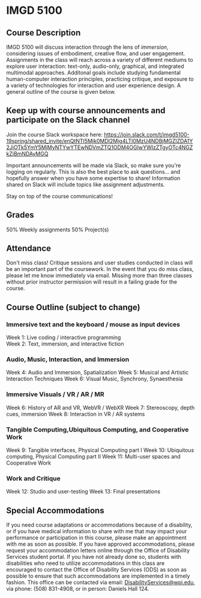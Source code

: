 # IMGD 5100

## Course Description
IMGD 5100 will discuss interaction through the lens of *immersion*, considering issues of embodiment, creative flow, and user engagement. Assignments in the class will reach across a variety of different mediums to explore user interaction: text-only, audio-only, graphical, and integrated multimodal approaches. Additonal goals include studying fundamental human-computer interaction principles, practicing critique, and exposure to a variety of technologies for interaction and user experience design. A general outline of the course is given below.

## Keep up with course announcements and participate on the Slack channel
Join the course Slack workspace here: https://join.slack.com/t/imgd5100-19spring/shared_invite/enQtNTI5Mjk0MDI2Mjg4LTI0MzU4NDBjMGZlZDA1Y2JiOTk5YmY5MjMyNTYwYTEwNDVmZTQ1ODM4OGIwYWIzZTgyOTc4NGZkZjBmNDAyMGQ

Important announcements will be made via Slack, so make sure you're logging on regularly. This is also the best place to ask questions... and hopefully answer when you have some expertise to share! Information shared on Slack will include topics like assignment adjustments.

Stay on top of the course communications!

## Grades
50% Weekly assignments
50% Project(s)

## Attendance
Don't miss class! Critique sessions and user studies conducted in class will be an important part of the coursework. In the event that you do miss class, please let me know immediately via email. Missing more than three classes without prior instructor permission will result in a failing grade for the course.

## Course Outline (subject to change)

### Immersive text and the keyboard / mouse as input devices

Week 1: Live coding / interactive programming  
Week 2: Text, immersion, and interactive fiction

### Audio, Music, Interaction, and Immersion

Week 4: Audio and Immersion, Spatialization
Week 5: Musical and Artistic Interaction Techniques
Week 6: Visual Music, Synchrony, Synaesthesia
  
### Immersive Visuals / VR / AR / MR

Week 6: History of AR and VR, WebVR / WebXR
Week 7: Stereoscopy, depth cues, immersion
Week 8: Interaction in VR / AR systems

### Tangible Computing,Ubiquitous Computing, and Cooperative Work

Week 9: Tangible interfaces, Physical Computing part I
Week 10: Ubiquitous computing, Physical Computing part II
Week 11: Multi-user spaces and Cooperative Work

### Work and Critique

Week 12: Studio and user-testing
Week 13: Final presentations

## Special Accommodations
If you need course adaptations or accommodations because of a disability, or if you have medical information to share with me that may impact your performance or participation in this course, please make an appointment with me as soon as possible. If you have approved accommodations, please request your accommodation letters online through the Office of Disability Services student portal. If you have not already done so, students with disabilities who need to utilize accommodations in this class are encouraged to contact the Office of Disability Services (ODS) as soon as possible to ensure that such accommodations are implemented in a timely fashion. This office can be contacted via email: <DisabilityServices@wpi.edu>, via phone: (508) 831-4908, or in person: Daniels Hall 124.








    
    
